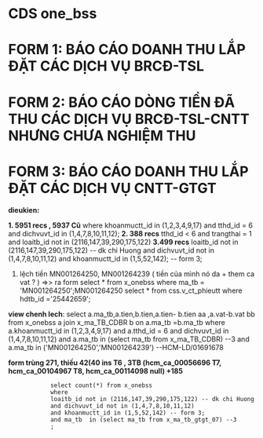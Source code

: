 # CDS one_bss

# FORM 1: BÁO CÁO DOANH THU LẮP ĐẶT CÁC DỊCH VỤ BRCĐ-TSL
# FORM 2: BÁO CÁO DÒNG TIỀN ĐÃ THU CÁC DỊCH VỤ BRCĐ-TSL-CNTT NHƯNG CHƯA NGHIỆM THU
# FORM 3: BÁO CÁO DOANH THU LẮP ĐẶT CÁC DỊCH VỤ CNTT-GTGT

**dieukien:**

**1. 5951 recs , 5937 Cũ**
				where khoanmuctt_id  in (1,2,3,4,9,17)
				and tthd_id = 6 and dichvuvt_id in (1,4,7,8,10,11,12);
**2. 388 recs**
				tthd_id < 6 and trangthai = 1
				and loaitb_id not in (2116,147,39,290,175,122)
**3.499 recs**
				loaitb_id not in (2116,147,39,290,175,122) -- dk chi Huong
				and dichvuvt_id not in (1,4,7,8,10,11,12)
				and khoanmuctt_id in (1,5,52,142); -- form 3;


1. lệch tiền MN001264250, MN001264239 ( tiền của mình nó da + them ca vat ? ) =>> ra form
				select * from x_onebss where ma_tb = 'MN001264250';MN001264250
				select * from css.v_ct_phieutt where hdtb_id ='25442659';

**view chenh lech**:
				select a.ma_tb,a.tien,b.tien,a.tien- b.tien aa ,a.vat-b.vat bb
				from x_onebss a
				join x_ma_TB_CDBR b on a.ma_tb =b.ma_tb
				where a.khoanmuctt_id  in (1,2,3,4,9,17)
				and a.tthd_id = 6 and dichvuvt_id in (1,4,7,8,10,11,12)
				and a.ma_tb  in (select ma_tb from x_ma_TB_CDBR) --3
				and a.ma_tb in ('MN001264250','MN001264239') --HCM-LD/01691678




 **form trùng 271, thiếu 42(40 ins T6 , 3TB (hcm_ca_00056696 T7, hcm_ca_00104967 T8, hcm_ca_00114098 null) 
			+185**


				select count(*) from x_onebss
				where
				loaitb_id not in (2116,147,39,290,175,122) -- dk chi Huong
				and dichvuvt_id not in (1,4,7,8,10,11,12)
				and khoanmuctt_id in (1,5,52,142) -- form 3;
				and ma_tb  in (select ma_tb from x_ma_tb_gtgt_07) --3
				;			
